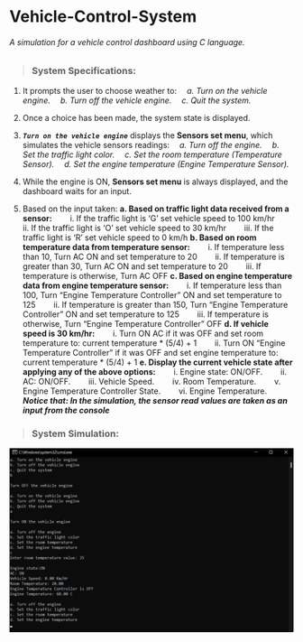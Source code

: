 # Vehicle-Control-System
<h6>A simulation for a vehicle control dashboard using C language. </h6>

>### System Specifications:

1. It prompts the user to choose weather to:
&emsp;*a. Turn on the vehicle engine.*
&emsp;*b. Turn off the vehicle engine.*
&emsp;*c. Quit the system.*

2. Once a choice has been made, the system state is displayed.
3. ***`Turn on the vehicle engine`*** displays the **Sensors set menu**, which simulates the vehicle sensors readings:
&emsp;*a. Turn off the engine.*
&emsp;*b. Set the traffic light color.*
&emsp;*c. Set the room temperature (Temperature Sensor).*
&emsp;*d. Set the engine temperature (Engine Temperature Sensor).*
4. While the engine is ON, **Sensors set menu** is always displayed, and the dashboard waits for an input.
5. Based on the input taken:
**a. Based on traffic light data received from a sensor:**
&emsp;&emsp;i. If the traffic light is ‘G’ set vehicle speed to 100 km/hr
&emsp;&emsp;ii. If the traffic light is ‘O’ set vehicle speed to 30 km/hr
&emsp;&emsp;iii. If the traffic light is ‘R’ set vehicle speed to 0 km/h
**b. Based on room temperature data from temperature sensor:**
&emsp;&emsp;i. If temperature less than 10, Turn AC ON and set temperature to 20
&emsp;&emsp;ii. If temperature is greater than 30, Turn AC ON and set temperature to 20
&emsp;&emsp;iii. If temperature is otherwise, Turn AC OFF
**c. Based on engine temperature data from engine temperature sensor:**
&emsp;&emsp;i. If temperature less than 100, Turn “Engine Temperature Controller” ON and set temperature to 125
&emsp;&emsp;ii. If temperature is greater than 150, Turn “Engine Temperature Controller” ON and set temperature to 125
&emsp;&emsp;iii. If temperature is otherwise, Turn “Engine Temperature Controller” OFF
**d. If vehicle speed is 30 km/hr:**
&emsp;&emsp;i. Turn ON AC if it was OFF and set room temperature to: current temperature * (5/4) + 1
&emsp;&emsp;ii. Turn ON “Engine Temperature Controller” if it was OFF and set engine temperature to: current temperature * (5/4) + 1
**e. Display the current vehicle state after applying any of the above options:**
&emsp;&emsp;i. Engine state: ON/OFF.
&emsp;&emsp;ii. AC: ON/OFF.
&emsp;&emsp;iii. Vehicle Speed.
&emsp;&emsp;iv. Room Temperature.
&emsp;&emsp;v. Engine Temperature Controller State.
&emsp;&emsp;vi. Engine Temperature.
***Notice that: In the simulation, the sensor read values are taken as an input from the console***
>### System Simulation:
![data-frame](./imgs/run.png)
